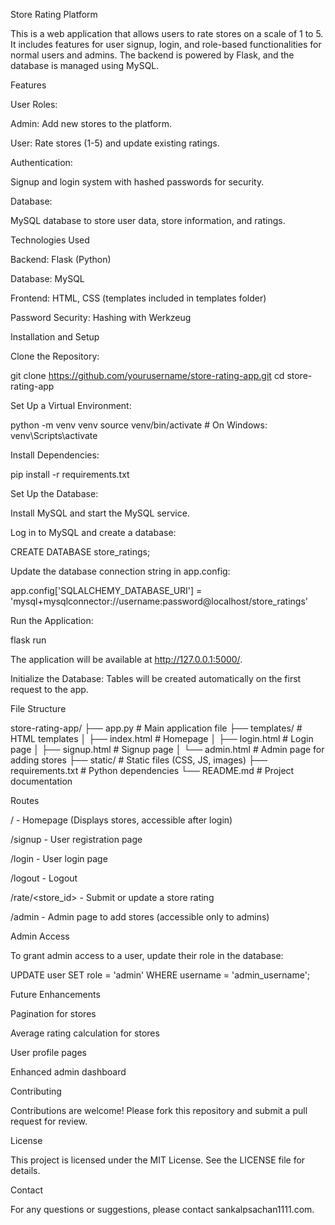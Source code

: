 Store Rating Platform

This is a web application that allows users to rate stores on a scale of 1 to 5. It includes features for user signup, login, and role-based functionalities for normal users and admins. The backend is powered by Flask, and the database is managed using MySQL.

Features

User Roles:

Admin: Add new stores to the platform.

User: Rate stores (1-5) and update existing ratings.

Authentication:

Signup and login system with hashed passwords for security.

Database:

MySQL database to store user data, store information, and ratings.

Technologies Used

Backend: Flask (Python)

Database: MySQL

Frontend: HTML, CSS (templates included in templates folder)

Password Security: Hashing with Werkzeug

Installation and Setup

Clone the Repository:

git clone https://github.com/yourusername/store-rating-app.git
cd store-rating-app

Set Up a Virtual Environment:

python -m venv venv
source venv/bin/activate   # On Windows: venv\Scripts\activate

Install Dependencies:

pip install -r requirements.txt

Set Up the Database:

Install MySQL and start the MySQL service.

Log in to MySQL and create a database:

CREATE DATABASE store_ratings;

Update the database connection string in app.config:

app.config['SQLALCHEMY_DATABASE_URI'] = 'mysql+mysqlconnector://username:password@localhost/store_ratings'

Run the Application:

flask run

The application will be available at http://127.0.0.1:5000/.

Initialize the Database:
Tables will be created automatically on the first request to the app.

File Structure

store-rating-app/
├── app.py                # Main application file
├── templates/            # HTML templates
│   ├── index.html        # Homepage
│   ├── login.html        # Login page
│   ├── signup.html       # Signup page
│   └── admin.html        # Admin page for adding stores
├── static/               # Static files (CSS, JS, images)
├── requirements.txt      # Python dependencies
└── README.md             # Project documentation

Routes

/ - Homepage (Displays stores, accessible after login)

/signup - User registration page

/login - User login page

/logout - Logout

/rate/<store_id> - Submit or update a store rating

/admin - Admin page to add stores (accessible only to admins)

Admin Access

To grant admin access to a user, update their role in the database:

UPDATE user SET role = 'admin' WHERE username = 'admin_username';

Future Enhancements

Pagination for stores

Average rating calculation for stores

User profile pages

Enhanced admin dashboard

Contributing

Contributions are welcome! Please fork this repository and submit a pull request for review.

License

This project is licensed under the MIT License. See the LICENSE file for details.

Contact

For any questions or suggestions, please contact sankalpsachan1111.com.
